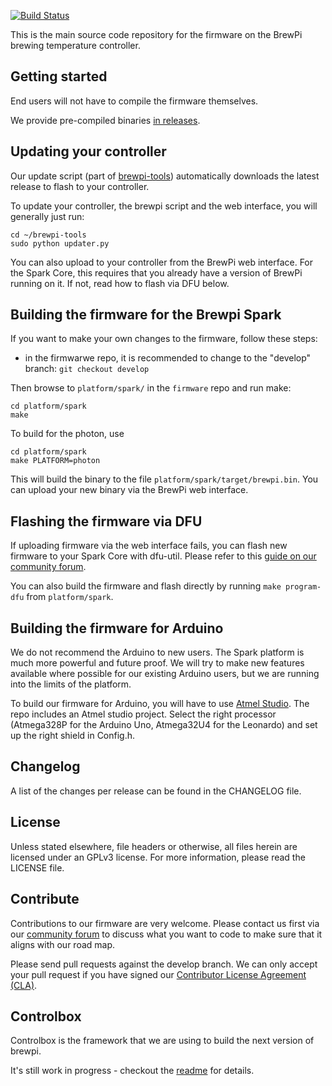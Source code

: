 [![Build Status](https://travis-ci.org/BrewPi/firmware.svg?branch=feature%2Ftravis-ci)](https://travis-ci.org/BrewPi/firmware)

This is the main source code repository  for the firmware on the BrewPi brewing temperature controller.


## Getting started
End users will not have to compile the firmware themselves.

We provide pre-compiled binaries [in releases](https://github.com/BrewPi/firmware/releases).


## Updating your controller
Our update script (part of [brewpi-tools](https://github.com/elcojacobs/brewpi-tools)) automatically downloads the latest release to flash to your controller.

To update your controller, the brewpi script and the web interface, you will generally just run:
```
cd ~/brewpi-tools
sudo python updater.py
```

You can also upload to your controller from the BrewPi web interface. For the Spark Core, this requires that you already have a version of BrewPi running on it. If not, read how to flash via DFU below.


## Building the firmware for the Brewpi Spark
If you want to make your own changes to the firmware, follow these steps:

- in the firmwarwe repo, it is recommended to change to the "develop" branch: `git checkout develop`

Then browse to `platform/spark/` in the `firmware` repo and run make:

```
cd platform/spark
make
```

To build for the photon, use

```
cd platform/spark
make PLATFORM=photon
```


This will build the binary to the file `platform/spark/target/brewpi.bin`. You can upload your new binary via the BrewPi web interface.

## Flashing the firmware via DFU
If uploading firmware via the web interface fails, you can flash new firmware to your Spark Core with dfu-util. Please refer to this [guide on our community forum](https://community.brewpi.com/t/flashing-the-core-without-the-web-interface-fresh-core-or-in-case-of-emergency/).

You can also build the firmware and flash directly by running `make program-dfu` from `platform/spark`.


## Building the firmware for Arduino
We do not recommend the Arduino to new users. The Spark platform is much more powerful and future proof. We will try to make new features available where possible for our existing Arduino users, but we are running into the limits of the platform.

To build our firmware for Arduino, you will have to use [Atmel Studio](http://www.atmel.com/microsite/atmel_studio6/). The repo includes an Atmel studio project. Select the right processor (Atmega328P for the Arduino Uno, Atmega32U4 for the Leonardo) and set up the right shield in Config.h.


## Changelog
A list of the changes per release can be found in the CHANGELOG file.


## License
Unless stated elsewhere, file headers or otherwise, all files herein are licensed under an GPLv3 license. For more information, please read the LICENSE file.


## Contribute
Contributions to our firmware are very welcome. Please contact us first via our [community forum](https://community.brewpi.com/) to discuss what you want to code to make sure that it aligns with our road map.

Please send pull requests against the develop branch. We can only accept your pull request if you have signed our [Contributor License Agreement (CLA)](http://www.brewpi.com/cla/).

## Controlbox

Controlbox is the framework that we are using to build the next version of brewpi. 

It's still work in progress - checkout the [readme](./app/cbox/readme.md) for details.
